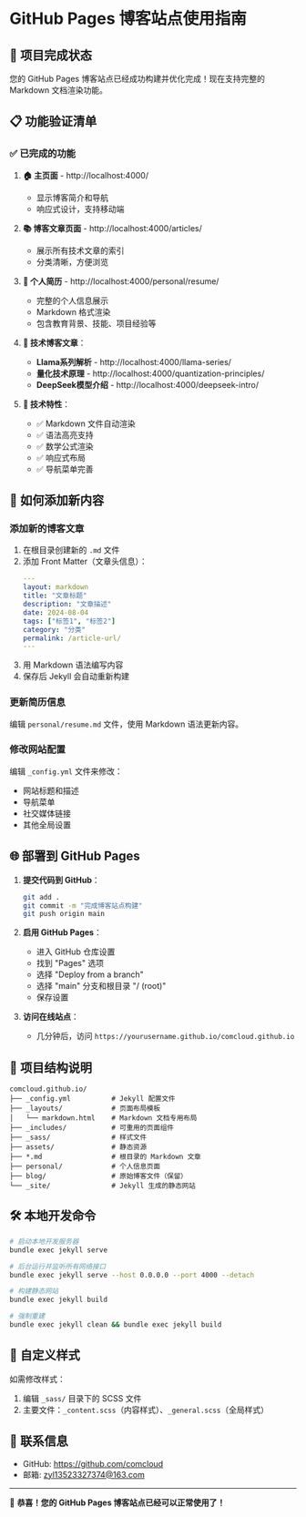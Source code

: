 # GitHub Pages 博客站点使用指南

## 🎉 项目完成状态

您的 GitHub Pages 博客站点已经成功构建并优化完成！现在支持完整的 Markdown 文档渲染功能。

## 📋 功能验证清单

### ✅ 已完成的功能

1. **🏠 主页面** - http://localhost:4000/
   - 显示博客简介和导航
   - 响应式设计，支持移动端

2. **📚 博客文章页面** - http://localhost:4000/articles/
   - 展示所有技术文章的索引
   - 分类清晰，方便浏览

3. **👤 个人简历** - http://localhost:4000/personal/resume/
   - 完整的个人信息展示
   - Markdown 格式渲染
   - 包含教育背景、技能、项目经验等

4. **📝 技术博客文章**：
   - **Llama系列解析** - http://localhost:4000/llama-series/
   - **量化技术原理** - http://localhost:4000/quantization-principles/
   - **DeepSeek模型介绍** - http://localhost:4000/deepseek-intro/

5. **🔧 技术特性**：
   - ✅ Markdown 文件自动渲染
   - ✅ 语法高亮支持
   - ✅ 数学公式渲染
   - ✅ 响应式布局
   - ✅ 导航菜单完善

## 🚀 如何添加新内容

### 添加新的博客文章

1. 在根目录创建新的 `.md` 文件
2. 添加 Front Matter（文章头信息）：
   ```yaml
   ---
   layout: markdown
   title: "文章标题"
   description: "文章描述"
   date: 2024-08-04
   tags: ["标签1", "标签2"]
   category: "分类"
   permalink: /article-url/
   ---
   ```
3. 用 Markdown 语法编写内容
4. 保存后 Jekyll 会自动重新构建

### 更新简历信息

编辑 `personal/resume.md` 文件，使用 Markdown 语法更新内容。

### 修改网站配置

编辑 `_config.yml` 文件来修改：
- 网站标题和描述
- 导航菜单
- 社交媒体链接
- 其他全局设置

## 🌐 部署到 GitHub Pages

1. **提交代码到 GitHub**：
   ```bash
   git add .
   git commit -m "完成博客站点构建"
   git push origin main
   ```

2. **启用 GitHub Pages**：
   - 进入 GitHub 仓库设置
   - 找到 "Pages" 选项
   - 选择 "Deploy from a branch"
   - 选择 "main" 分支和根目录 "/ (root)"
   - 保存设置

3. **访问在线站点**：
   - 几分钟后，访问 `https://yourusername.github.io/comcloud.github.io`

## 📁 项目结构说明

```
comcloud.github.io/
├── _config.yml          # Jekyll 配置文件
├── _layouts/            # 页面布局模板
│   └── markdown.html    # Markdown 文档专用布局
├── _includes/           # 可重用的页面组件
├── _sass/               # 样式文件
├── assets/              # 静态资源
├── *.md                 # 根目录的 Markdown 文章
├── personal/            # 个人信息页面
├── blog/                # 原始博客文件（保留）
└── _site/               # Jekyll 生成的静态网站
```

## 🛠️ 本地开发命令

```bash
# 启动本地开发服务器
bundle exec jekyll serve

# 后台运行并监听所有网络接口
bundle exec jekyll serve --host 0.0.0.0 --port 4000 --detach

# 构建静态网站
bundle exec jekyll build

# 强制重建
bundle exec jekyll clean && bundle exec jekyll build
```

## 🎨 自定义样式

如需修改样式：
1. 编辑 `_sass/` 目录下的 SCSS 文件
2. 主要文件：`_content.scss`（内容样式）、`_general.scss`（全局样式）

## 📧 联系信息

- GitHub: https://github.com/comcloud
- 邮箱: zyl13523327374@163.com

---

🎉 **恭喜！您的 GitHub Pages 博客站点已经可以正常使用了！**